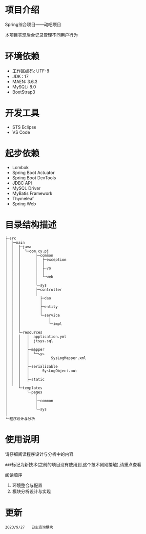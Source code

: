 # 项目介绍
Spring综合项目——动吧项目

本项目实现后台记录管理不同用户行为

# 环境依赖

+ 工作区编码: 	UTF-8
+ JDK :	17
+ MAEN:	3.6.3
+ MySQL:   8.0
+ BootStrap3

# 开发工具 #

+ STS Eclipse
+ VS Code

# 起步依赖 #

+ Lombok 
+ Spring Boot Actuator
+ Spring Boot DevTools 
+  JDBC API 
+ MySQL Driver 
+ MyBatis Framework 
+ Thymeleaf 
+ Spring Web

# 目录结构描述

```
├─src
│  ├─main
│  │  ├─java
│  │  │  └─com.cy.pj
│  │  │       ├─common
│  │  │       │  ├─exception   
│  │  │       │  │       
│  │  │       │  ├─vo      
│  │  │       │  │      
│  │  │       │  └─web        
│  │  │       │        
│  │  │       └─sys             
│  │  │       ├─controller       
│  │  │       │      
│  │  │         ├─dao
│  │  │         │      
│  │  │         ├─entity
│  │  │         │      
│  │  │         └─service
│  │  │             │  
│  │  │             └─impl                              
│  │  │                              
│  │  └─resources
│  │  │   │  application.yml
│  │  │   │  jtsys.sql
│  │  │   │  
│  │  │   ├─mapper
│  │  │   │  └─sys
│  │  │   │          SysLogMapper.xml
│  │  │   │      
│  │  │   ├─serializable
│  │  │   │      SysLogObject.out
│  │  │   │      
│  │  │   ├─static
│  │  │              
│     └─templates
│         └─pages
│             │  
│             ├─common
│             │      
│             └─sys                  
│                          
└─程序设计与分析
```

# 使用说明

请仔细阅读程序设计与分析中的内容

`###`标记为新技术(之前的项目没有使用到,这个技术刚刚接触),请重点查看

阅读顺序

1. 环境整合与配置
2. 模块分析设计与实现

# 更新

```
2023/9/27	日志查询模块
```

